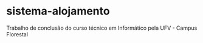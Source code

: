 # sistema-alojamento
Trabalho de conclusão do curso técnico em Informático pela UFV - Campus Florestal
